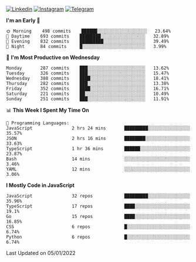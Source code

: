 [![Linkedin](https://img.shields.io/badge/-Archie-blue?style=flat-square&labelColor=gray&logo=Linkedin&logoColor=white&link=https://www.linkedin.com/in/archisdi)](https://www.linkedin.com/in/archisdi)
[![Instagram](https://img.shields.io/badge/-@archisdi-orange?style=flat-square&labelColor=gray&logo=Instagram&logoColor=white&link=https://www.instagram.com/archisdi)](https://www.instagram.com/archisdi)
[![Telegram](https://img.shields.io/badge/-aai-informational?style=flat-square&labelColor=gray&logo=telegram&logoColor=white&link=https://t.me/archisdi)](https://t.me/archisdi)

<!--START_SECTION:waka-->
**I'm an Early 🐤** 

```text
🌞 Morning    498 commits    ██████░░░░░░░░░░░░░░░░░░░   23.64% 
🌆 Daytime    693 commits    ████████░░░░░░░░░░░░░░░░░   32.89% 
🌃 Evening    832 commits    █████████░░░░░░░░░░░░░░░░   39.49% 
🌙 Night      84 commits     █░░░░░░░░░░░░░░░░░░░░░░░░   3.99%

```
📅 **I'm Most Productive on Wednesday** 

```text
Monday       287 commits    ███░░░░░░░░░░░░░░░░░░░░░░   13.62% 
Tuesday      326 commits    ███░░░░░░░░░░░░░░░░░░░░░░   15.47% 
Wednesday    388 commits    ████░░░░░░░░░░░░░░░░░░░░░   18.41% 
Thursday     282 commits    ███░░░░░░░░░░░░░░░░░░░░░░   13.38% 
Friday       352 commits    ████░░░░░░░░░░░░░░░░░░░░░   16.71% 
Saturday     221 commits    ██░░░░░░░░░░░░░░░░░░░░░░░   10.49% 
Sunday       251 commits    ███░░░░░░░░░░░░░░░░░░░░░░   11.91%

```


📊 **This Week I Spent My Time On** 

```text
💬 Programming Languages: 
JavaScript               2 hrs 24 mins       █████████░░░░░░░░░░░░░░░░   35.57% 
JSON                     2 hrs 16 mins       ████████░░░░░░░░░░░░░░░░░   33.63% 
TypeScript               1 hr 36 mins        ██████░░░░░░░░░░░░░░░░░░░   23.87% 
Bash                     14 mins             ░░░░░░░░░░░░░░░░░░░░░░░░░   3.46% 
YAML                     12 mins             ░░░░░░░░░░░░░░░░░░░░░░░░░   3.06%

```

**I Mostly Code in JavaScript** 

```text
JavaScript               32 repos            █████████░░░░░░░░░░░░░░░░   35.96% 
TypeScript               17 repos            ████░░░░░░░░░░░░░░░░░░░░░   19.1% 
Go                       15 repos            ████░░░░░░░░░░░░░░░░░░░░░   16.85% 
CSS                      6 repos             █░░░░░░░░░░░░░░░░░░░░░░░░   6.74% 
Python                   6 repos             █░░░░░░░░░░░░░░░░░░░░░░░░   6.74%

```



 Last Updated on 05/01/2022
<!--END_SECTION:waka-->